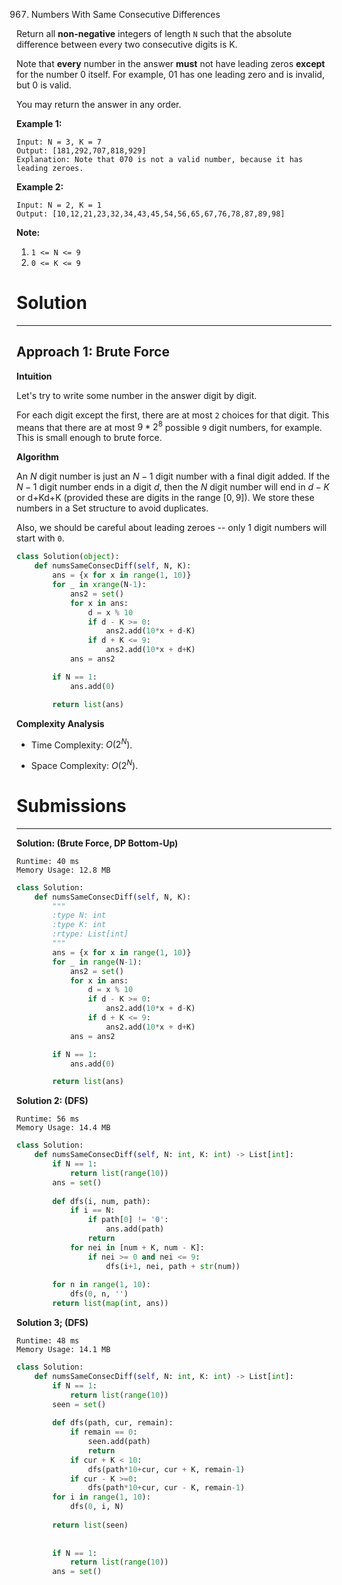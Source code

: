 967. Numbers With Same Consecutive Differences

Return all **non-negative** integers of length `N` such that the absolute difference between every two consecutive digits is K.

Note that **every** number in the answer **must** not have leading zeros **except** for the number 0 itself. For example, 01 has one leading zero and is invalid, but 0 is valid.

You may return the answer in any order.

 

**Example 1:**

```
Input: N = 3, K = 7
Output: [181,292,707,818,929]
Explanation: Note that 070 is not a valid number, because it has leading zeroes.
```

**Example 2:**

```
Input: N = 2, K = 1
Output: [10,12,21,23,32,34,43,45,54,56,65,67,76,78,87,89,98]
```

**Note:**

1. `1 <= N <= 9`
1. `0 <= K <= 9`

# Solution
---
## Approach 1: Brute Force
**Intuition**

Let's try to write some number in the answer digit by digit.

For each digit except the first, there are at most `2` choices for that digit. This means that there are at most $9 * 2^8$ possible `9` digit numbers, for example. This is small enough to brute force.

**Algorithm**

An $N$ digit number is just an $N-1$ digit number with a final digit added. If the $N-1$ digit number ends in a digit $d$, then the $N$ digit number will end in $d-K$ or d+Kd+K (provided these are digits in the range $[0,9]$). We store these numbers in a Set structure to avoid duplicates.

Also, we should be careful about leading zeroes -- only 1 digit numbers will start with `0`.

```python
class Solution(object):
    def numsSameConsecDiff(self, N, K):
        ans = {x for x in range(1, 10)}
        for _ in xrange(N-1):
            ans2 = set()
            for x in ans:
                d = x % 10
                if d - K >= 0:
                    ans2.add(10*x + d-K)
                if d + K <= 9:
                    ans2.add(10*x + d+K)
            ans = ans2

        if N == 1:
            ans.add(0)

        return list(ans)
```

**Complexity Analysis**

* Time Complexity: $O(2^N)$.

* Space Complexity: $O(2^N)$.

# Submissions
---
**Solution: (Brute Force, DP Bottom-Up)**
```
Runtime: 40 ms
Memory Usage: 12.8 MB
```
```python
class Solution:
    def numsSameConsecDiff(self, N, K):
        """
        :type N: int
        :type K: int
        :rtype: List[int]
        """
        ans = {x for x in range(1, 10)}
        for _ in range(N-1):
            ans2 = set()
            for x in ans:
                d = x % 10
                if d - K >= 0:
                    ans2.add(10*x + d-K)
                if d + K <= 9:
                    ans2.add(10*x + d+K)
            ans = ans2

        if N == 1:
            ans.add(0)

        return list(ans)
```

**Solution 2: (DFS)**
```
Runtime: 56 ms
Memory Usage: 14.4 MB
```
```python
class Solution:
    def numsSameConsecDiff(self, N: int, K: int) -> List[int]:
        if N == 1:
            return list(range(10))
        ans = set()
        
        def dfs(i, num, path):
            if i == N:
                if path[0] != '0':
                    ans.add(path)
                return
            for nei in [num + K, num - K]:
                if nei >= 0 and nei <= 9:
                    dfs(i+1, nei, path + str(num))
                
        for n in range(1, 10):
            dfs(0, n, '')
        return list(map(int, ans))
```

**Solution 3; (DFS)**
```
Runtime: 48 ms
Memory Usage: 14.1 MB
```
```python
class Solution:
    def numsSameConsecDiff(self, N: int, K: int) -> List[int]:
        if N == 1:
            return list(range(10))
        seen = set()
        
        def dfs(path, cur, remain):
            if remain == 0:
                seen.add(path)
                return 
            if cur + K < 10:
                dfs(path*10+cur, cur + K, remain-1)
            if cur - K >=0:
                dfs(path*10+cur, cur - K, remain-1)
        for i in range(1, 10):
            dfs(0, i, N)
            
        return list(seen)
    
    
        if N == 1:
            return list(range(10))
        ans = set()

```